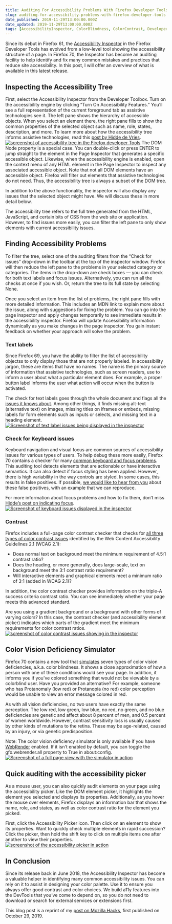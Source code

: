 ```yaml
---
title: Auditing For Accessibility Problems With Firefox Developer Tools
slug: auditing-for-accessibility-problems-with-firefox-developer-tools
date_published: 2019-11-29T13:00:00.000Z
date_updated: 2019-11-29T13:00:00.000Z
tags: [AccessibilityInspector, ColorBlindness, ColorContrast, DeveloperTools, DevTools]
---
```


Since its debut in Firefox 61, the [Accessibility Inspector](https://developer.mozilla.org/en-US/docs/Tools/Accessibility_inspector) in the Firefox Developer Tools has evolved from a low-level tool showing the accessibility structure of a page. In Firefox 70, the Inspector has become an auditing facility to help identify and fix many common mistakes and practices that reduce site accessibility. In this post, I will offer an overview of what is available in this latest release.

## Inspecting the Accessibility Tree

First, select the Accessibility Inspector from the Developer Toolbox. Turn on the accessibility engine by clicking “Turn On Accessibility Features.” You’ll see a full representation of the current foreground tab as assistive technologies see it. The left pane shows the hierarchy of accessible objects. When you select an element there, the right pane fills to show the common properties of the selected object such as name, role, states, description, and more. To learn more about how the accessibility tree informs assistive technologies, read this [post by Hidde de Vries](https://hacks.mozilla.org/2019/06/how-accessibility-trees-inform-assistive-tech/).
[![screenshot of accessibility tree in the Firefox developer Tools](/content/images/wordpress/2019/11/ally-tree-cropped.png?w=1000)](/content/images/wordpress/2019/11/ally-tree-cropped.png)
The DOM Node property is a special case. You can double-click or press ENTER to jump straight to the element in the Page Inspector that generates a specific accessible object. Likewise, when the accessibility engine is enabled, open the context menu of any HTML element in the Page Inspector to inspect any associated accessible object. Note that not all DOM elements have an accessible object. Firefox will filter out elements that assistive technologies do not need. Thus, the accessibility tree is always a subset of the DOM tree.

In addition to the above functionality, the inspector will also display any issues that the selected object might have. We will discuss these in more detail below.

The accessibility tree refers to the full tree generated from the HTML, JavaScript, and certain bits of CSS from the web site or application. However, to find issues more easily, you can filter the left pane to only show elements with current accessibility issues.

## Finding Accessibility Problems

To filter the tree, select one of the auditing filters from the “Check for issues” drop-down in the toolbar at the top of the inspector window. Firefox will then reduce the left pane to the problems in your selected category or categories. The items in the drop-down are check boxes — you can check for both text labels and focus issues. Alternatively, you can run all the checks at once if you wish. Or, return the tree to its full state by selecting None.

Once you select an item from the list of problems, the right pane fills with more detailed information. This includes an MDN link to explain more about the issue, along with suggestions for fixing the problem. You can go into the page inspector and apply changes temporarily to see immediate results in the accessibility inspector. Firefox will update Accessibility information dynamically as you make changes in the page inspector. You gain instant feedback on whether your approach will solve the problem.

### Text labels

Since Firefox 69, you have the ability to filter the list of accessibility objectss to only display those that are not properly labeled. In accessibility jargon, these are items that have no names. The name is the primary source of information that assistive technologies, such as screen readers, use to inform a user about what a particular element does. For example, a proper button label informs the user what action will occur when the button is activated.

The check for text labels goes through the whole document and flags all the [issues it knows about](https://developer.mozilla.org/en-US/docs/Web/Accessibility/Understanding_WCAG/Text_labels_and_names). Among other things, it finds missing alt-text (alternative text) on images, missing titles on iframes or embeds, missing labels for form elements such as inputs or selects, and missing text in a heading element.
[![Screenshot of text label issues being displayed in the inspector](/content/images/wordpress/2019/11/text-labels-cropped.png?w=1000)](/content/images/wordpress/2019/11/text-labels-cropped.png)
### Check for Keyboard issues

Keyboard navigation and visual focus are common sources of accessibility issues for various types of users. To help debug these more easily, Firefox 70 contains a checker for many [common keyboard and focus problems](https://developer.mozilla.org/en-US/docs/Web/Accessibility/Understanding_WCAG/Keyboard). This auditing tool detects elements that are actionable or have interactive semantics. It can also detect if focus styling has been applied. However, there is high variability in the way controls are styled. In some cases, this results in false positives. If possible, [we would like to hear from you](https://discourse.mozilla.org/t/feedback-wanted-keyboard-and-focus-visibility-accessibility-audit/47359) about these false positives, with an example that we can reproduce.

For more information about focus problems and how to fix them, don’t miss [Hidde’s post on indicating focus](https://hacks.mozilla.org/2019/06/indicating-focus-to-improve-accessibility/).
[![Screenshot of keyboard issues displayed in the inspector](/content/images/wordpress/2019/11/keyboard-cropped.png?w=1000)](/content/images/wordpress/2019/11/keyboard-cropped.png)
### Contrast

Firefox includes a full-page color contrast checker that checks for [all three types of color contrast issues](https://developer.mozilla.org/en-US/docs/Web/Accessibility/Understanding_WCAG/Perceivable/Color_contrast) identified by the Web Content Accessibility Guidelines 2.1 (WCAG 2.1):

- Does normal text on background meet the minimum requirement of 4.5:1 contrast ratio?
- Does the heading, or more generally, does large-scale, text on background meet the 3:1 contrast ratio requirement?
- Will interactive elements and graphical elements meet a minimum ratio of 3:1 (added in WCAG 2.1)?

In addition, the color contrast checker provides information on the triple-A success criteria contrast ratio. You can see immediately whether your page meets this advanced standard.

Are you using a gradient background or a background with other forms of varying colors? In this case, the contrast checker (and accessibility element picker) indicates which parts of the gradient meet the minimum requirements for color contrast ratios.
[![screenshot of color contrast issues showing in the inspector](/content/images/wordpress/2019/11/color-contrast-cropped.png?w=1000)](/content/images/wordpress/2019/11/color-contrast-cropped.png)
## Color Vision Deficiency Simulator

Firefox 70 contains a new tool that [simulates](https://developer.mozilla.org/en-US/docs/Tools/Accessibility_inspector/Simulation) seven types of color vision deficiencies, a.k.a. color blindness. It shows a close approximation of how a person with one of these conditions would see your page. In addition, it informs you if you’ve colored something that would not be viewable by a colorblind user. Have you provided an alternative? For example, someone who has Protanomaly (low red) or Protanopia (no red) color perception would be unable to view an error message colored in red.

As with all vision deficiencies, no two users have exactly the same perception. The low red, low green, low blue, no red, no green, and no blue deficiencies are genetic and affect about 8 percent of men, and 0.5 percent of women worldwide. However, contrast sensitivity loss is usually caused by other kinds of mutations to the retina. These may be age-related, caused by an injury, or via genetic predisposition.

Note: The color vision deficiency simulator is only available if you have [WebRender](https://hacks.mozilla.org/2017/10/the-whole-web-at-maximum-fps-how-webrender-gets-rid-of-jank/) enabled. If it isn’t enabled by default, you can toggle the gfx.webrender.all property to True in about:config.
[![Screenshot of a full page view with the simulator in action](/content/images/wordpress/2019/11/simulator-fullpage.png?w=1000)](/content/images/wordpress/2019/11/simulator-fullpage.png)
## Quick auditing with the accessibility picker

As a mouse user, you can also quickly audit elements on your page using the accessibility picker. Like the DOM element picker, it highlights the element you selected and displays its properties. Additionally, as you hover the mouse over elements, Firefox displays an information bar that shows the name, role, and states, as well as color contrast ratio for the element you picked.

First, click the Accessibility Picker icon. Then click on an element to show its properties. Want to quickly check multiple elements in rapid succession? Click the picker, then hold the shift key to click on multiple items one after another to view their properties.
[![screenshot of the accessibility picker in action](/content/images/wordpress/2019/11/picker-fullpage.png?w=1000)](/content/images/wordpress/2019/11/picker-fullpage.png)
## In Conclusion

Since its release back in June 2018, the Accessibility Inspector has become a valuable helper in identifying many common accessibility issues. You can rely on it to assist in designing your color palette. Use it to ensure you always offer good contrast and color choices. We build a11y features into the DevTools that you’ve come to depend on, so you do not need to download or search for external services or extensions first.

This blog post is a reprint of my [post on Mozilla Hacks](https://hacks.mozilla.org/2019/10/auditing-for-accessibility-problems-with-firefox-developer-tools/), first published on October 29, 2019.
